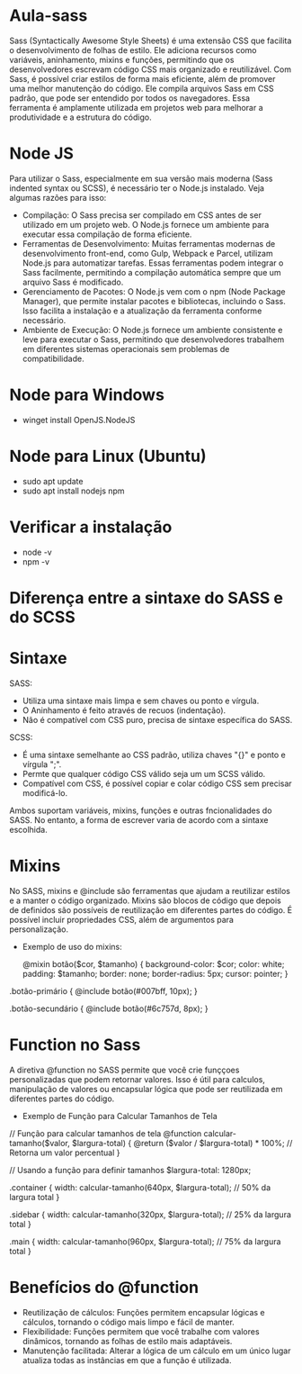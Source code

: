 # Aula-sass

Sass (Syntactically Awesome Style Sheets) é uma extensão CSS que facilita o desenvolvimento de folhas de estilo. Ele adiciona recursos como variáveis, aninhamento, mixins e funções, permitindo que os desenvolvedores escrevam código CSS mais organizado e reutilizável. Com Sass, é possível criar estilos de forma mais eficiente, além de promover uma melhor manutenção do código. Ele compila arquivos Sass em CSS padrão, que pode ser entendido por todos os navegadores. Essa ferramenta é amplamente utilizada em projetos web para melhorar a produtividade e a estrutura do código.

# Node JS

Para utilizar o Sass, especialmente em sua versão mais moderna (Sass indented syntax ou SCSS), é necessário ter o Node.js instalado. Veja algumas razões para isso:

- Compilação: O Sass precisa ser compilado em CSS antes de ser utilizado em um projeto web. O Node.js fornece um ambiente para executar essa compilação de forma eficiente.
- Ferramentas de Desenvolvimento: Muitas ferramentas modernas de desenvolvimento front-end, como Gulp, Webpack e Parcel, utilizam Node.js para automatizar tarefas. Essas ferramentas podem integrar o Sass facilmente, permitindo a compilação automática sempre que um arquivo Sass é modificado.
- Gerenciamento de Pacotes: O Node.js vem com o npm (Node Package Manager), que permite instalar pacotes e bibliotecas, incluindo o Sass. Isso facilita a instalação e a atualização da ferramenta conforme necessário.
- Ambiente de Execução: O Node.js fornece um ambiente consistente e leve para executar o Sass, permitindo que desenvolvedores trabalhem em diferentes sistemas operacionais sem problemas de compatibilidade.

# Node para Windows
- winget install OpenJS.NodeJS

# Node para Linux (Ubuntu)
- sudo apt update
- sudo apt install nodejs npm

# Verificar a instalação
- node -v
- npm -v

# Diferença entre a sintaxe do SASS e do SCSS

# Sintaxe

SASS: 
- Utiliza uma sintaxe mais limpa e sem chaves ou ponto e vírgula.
- O Aninhamento é feito através de recuos (indentação).
- Não é compatível com CSS puro, precisa de sintaxe específica do SASS.

SCSS:
- É uma sintaxe semelhante ao CSS padrão, utiliza chaves "{}" e ponto e vírgula ";".
- Permte que qualquer código CSS válido seja um um SCSS válido.
- Compatível com CSS, é possível copiar e colar código CSS sem precisar modificá-lo.

Ambos suportam variáveis, mixins, funções e outras fncionalidades do SASS. No entanto, a forma de escrever varia de acordo com a sintaxe escolhida.

# Mixins

No SASS, mixins e @include são ferramentas que ajudam a reutilizar estilos e a manter o código organizado. Mixins são blocos de código que depois de definidos são possíveis de reutilização em diferentes partes do código. É possível incluir propriedades CSS, além de argumentos para personalização.

- Exemplo de uso do mixins:
  
  @mixin botão($cor, $tamanho) {
  background-color: $cor;
  color: white;
  padding: $tamanho;
  border: none;
  border-radius: 5px;
  cursor: pointer;
}

.botão-primário {
  @include botão(#007bff, 10px);
}

.botão-secundário {
  @include botão(#6c757d, 8px);
}

# Function no Sass

A diretiva @function no SASS permite que você crie funççoes personalizadas que podem retornar valores. Isso é útil para calculos, manipulação de valores ou encapsular lógica que pode ser reutilizada em diferentes partes do código.

- Exemplo de Função para Calcular Tamanhos de Tela

// Função para calcular tamanhos de tela
@function calcular-tamanho($valor, $largura-total) {
  @return ($valor / $largura-total) * 100%; // Retorna um valor percentual
}

// Usando a função para definir tamanhos
$largura-total: 1280px;

.container {
  width: calcular-tamanho(640px, $largura-total); // 50% da largura total
}

.sidebar {
  width: calcular-tamanho(320px, $largura-total); // 25% da largura total
}

.main {
  width: calcular-tamanho(960px, $largura-total); // 75% da largura total
}

# Benefícios do @function

- Reutilização de cálculos: Funções permitem encapsular lógicas e cálculos, tornando o código mais limpo e fácil de manter.
- Flexibilidade: Funções permitem que você trabalhe com valores dinâmicos, tornando as folhas de estilo mais adaptáveis.
- Manutenção facilitada: Alterar a lógica de um cálculo em um único lugar atualiza todas as instâncias em que a função é utilizada.
